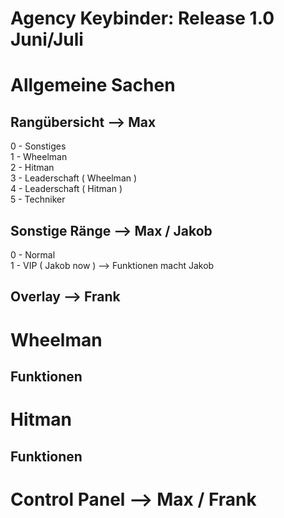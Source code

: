 # Agency Keybinder: Release 1.0 Juni/Juli

# Allgemeine Sachen
## Rangübersicht --> Max
0 - Sonstiges <br />
1 - Wheelman<br />
2 - Hitman<br />
3 - Leaderschaft ( Wheelman )<br />
4 - Leaderschaft ( Hitman )<br />
5 - Techniker<br />

## Sonstige Ränge --> Max / Jakob
0 - Normal<br />
1 - VIP ( Jakob now ) --> Funktionen macht Jakob<br />

## Overlay --> Frank

# Wheelman
## Funktionen


# Hitman
## Funktionen


# Control Panel --> Max / Frank
